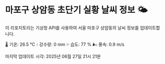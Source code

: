 
# 마포구 상암동 초단기 실황 날씨 정보 🌤️

이 리포지토리는 기상청 API를 사용하여 서울 마포구 상암동의 날씨 정보를 업데이트합니다. 

🌡️ 기온: 26.5 ℃
💧 강수량: 0 mm
💦 습도: 77 %
🌬️ 풍속: 0.9 m/s

마지막 업데이트 시각: 2025년 06월 27일 21시 21분    
